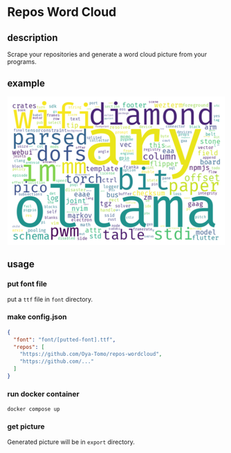 # Repos Word Cloud

## description

Scrape your repositories and generate a word cloud picture from your programs.

## example

![alt text](assets/wordclouds.png)

## usage

### put font file

put a `ttf` file in `font` directory.

### make config.json

```json
{
  "font": "font/[putted-font].ttf",
  "repos": [
    "https://github.com/Oya-Tomo/repos-wordcloud",
    "https://github.com/..."
  ]
}
```

### run docker container

```shell
docker compose up
```

### get picture

Generated picture will be in `export` directory.
